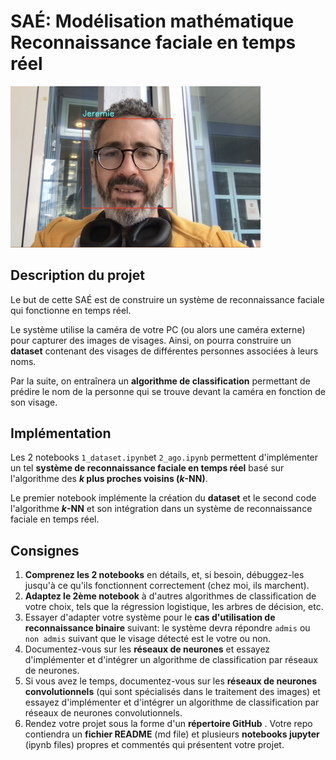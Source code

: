 # SAÉ: Modélisation mathématique<br>Reconnaissance faciale en temps réel

<img src="moi.png" width="400" height="auto" />


## Description du projet

Le but de cette SAÉ est de construire un système de reconnaissance faciale qui fonctionne en temps réel.

Le système utilise la caméra de votre PC (ou alors une caméra externe) pour capturer des images de visages. Ainsi, on pourra construire un **dataset** contenant des visages de différentes personnes associées à leurs noms.

Par la suite, on entraînera un **algorithme de classification** permettant de prédire le nom de la personne qui se trouve devant la caméra en fonction de son visage.

## Implémentation

Les 2 notebooks `1_dataset.ipynb`et `2_ago.ipynb` permettent d'implémenter un tel **système de reconnaissance faciale en temps réel** basé sur l'algorithme des **$k$ plus proches voisins ($k$-NN)**.

Le premier notebook implémente la création du **dataset** et le second code l'algorithme **$k$-NN** et son intégration dans un système de reconnaissance faciale en temps réel.

## Consignes

1. **Comprenez les 2 notebooks** en détails, et, si besoin, débuggez-les jusqu'à ce qu'ils fonctionnent correctement (chez moi, ils marchent).
2. **Adaptez le 2ème notebook** à d'autres algorithmes de classification de votre choix, tels que la régression logistique, les arbres de décision, etc.
3. Essayer d'adapter votre système pour le **cas d'utilisation de reconnaissance binaire** suivant: le système devra répondre `admis` ou `non admis` suivant que le visage détecté est le votre ou non.
4. Documentez-vous sur les **réseaux de neurones** et essayez d'implémenter et d'intégrer un algorithme de classification par réseaux de neurones.
5. Si vous avez le temps, documentez-vous sur les **réseaux de neurones convolutionnels** (qui sont spécialisés dans le traitement des images) et essayez d'implémenter et d'intégrer un algorithme de classification par réseaux de neurones convolutionnels.
6. Rendez votre projet sous la forme d'un **répertoire GitHub** .  Votre  repo contiendra un **fichier README** (md file) et plusieurs **notebooks jupyter** (ipynb files) propres et commentés  qui présentent votre projet.
